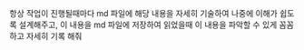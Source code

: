 항상 작업이 진행될때마다 md 파일에 해당 내용을 자세히 기술하여 나중에 이해가 쉽도록 설계해주고, 이 내용을 md 파일에 저장하여 읽었을때 이 내용을 파악할 수 있게 꼼꼼하고 자세히 기록 해줘